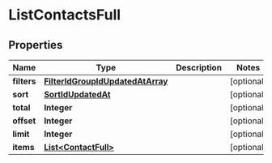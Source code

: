 
# ListContactsFull

## Properties
Name | Type | Description | Notes
------------ | ------------- | ------------- | -------------
**filters** | [**FilterIdGroupIdUpdatedAtArray**](FilterIdGroupIdUpdatedAtArray.md) |  |  [optional]
**sort** | [**SortIdUpdatedAt**](SortIdUpdatedAt.md) |  |  [optional]
**total** | **Integer** |  |  [optional]
**offset** | **Integer** |  |  [optional]
**limit** | **Integer** |  |  [optional]
**items** | [**List&lt;ContactFull&gt;**](ContactFull.md) |  |  [optional]



